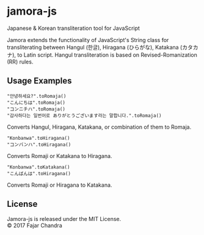 # jamora-js
Japanese &amp; Korean transliteration tool for JavaScript

Jamora extends the functionality of JavaScript's String class for transliterating between Hangul (한글), Hiragana (ひらがな), Katakana (カタカナ), to Latin script. Hangul transliteration is based on Revised-Romanization (RR) rules.

## Usage Examples
```
"안녕하세요?".toRomaja()
"こんにちは".toRomaja()
"コンニチハ".toRomaja()
"감사하다는 일번어로 ありがとうございます라는 말합니다.".toRomaja()
```
Converts Hangul, Hiragana, Katakana, or combination of them to Romaja.

```
"Konbanwa".toHiragana()
"コンバンハ".toHiragana()
```
Converts Romaji or Katakana to Hiragana.

```
"Konbanwa".toKatakana()
"こんばんは".toHiragana()
```
Converts Romaji or Hiragana to Katakana.

## License

Jamora-js is released under the MIT License.<br />
&copy; 2017 Fajar Chandra
